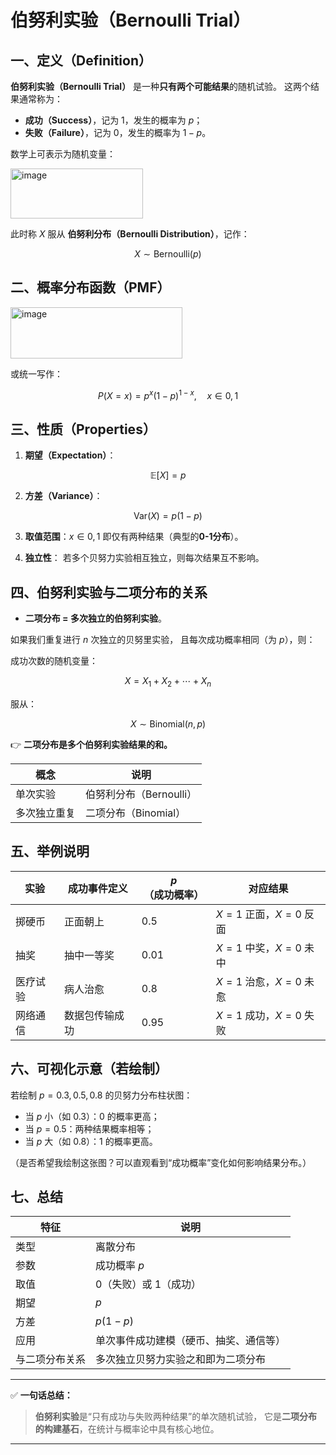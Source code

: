 # 伯努利实验（Bernoulli Trial）

## 一、定义（Definition）

**伯努利实验（Bernoulli Trial）** 是一种**只有两个可能结果**的随机试验。
这两个结果通常称为：

* **成功（Success）**，记为 1，发生的概率为 $p$；
* **失败（Failure）**，记为 0，发生的概率为 $1 - p$。

数学上可表示为随机变量：

<img width="212" height="80" alt="image" src="https://github.com/user-attachments/assets/a61091db-2695-4a95-9ad6-01f47a1aa9af" />


此时称 $X$ 服从 **伯努利分布（Bernoulli Distribution）**，记作：

$$
X \sim \text{Bernoulli}(p)
$$



## 二、概率分布函数（PMF）

<img width="275" height="82" alt="image" src="https://github.com/user-attachments/assets/674c188e-75e0-41f3-9375-8f2597bd2b4b" />


或统一写作：

$$
P(X = x) = p^x (1 - p)^{1 - x}, \quad x \in {0,1}
$$



## 三、性质（Properties）

1. **期望（Expectation）**：

$$
\mathbb{E}[X] = p
$$

2. **方差（Variance）**：

$$
\mathrm{Var}(X) = p(1 - p)
$$

3. **取值范围**：$x \in {0, 1}$
   即仅有两种结果（典型的**0-1分布**）。

4. **独立性**：
   若多个贝努力实验相互独立，则每次结果互不影响。



## 四、伯努利实验与二项分布的关系

* **二项分布 = 多次独立的伯努利实验**。

如果我们重复进行 $n$ 次独立的贝努里实验，
且每次成功概率相同（为 $p$），则：

成功次数的随机变量：

$$
X = X_1 + X_2 + \cdots + X_n
$$

服从：

$$
X \sim \text{Binomial}(n, p)
$$

👉 **二项分布是多个伯努利实验结果的和。**

| 概念     | 说明               |
| ------ | ---------------- |
| 单次实验   | 伯努利分布（Bernoulli） |
| 多次独立重复 | 二项分布（Binomial）   |



## 五、举例说明

| 实验   | 成功事件定义  | $p$（成功概率） | 对应结果              |
| ---- | ------- | --------- | ----------------- |
| 掷硬币  | 正面朝上    | 0.5       | $X=1$ 正面，$X=0$ 反面 |
| 抽奖   | 抽中一等奖   | 0.01      | $X=1$ 中奖，$X=0$ 未中 |
| 医疗试验 | 病人治愈    | 0.8       | $X=1$ 治愈，$X=0$ 未愈 |
| 网络通信 | 数据包传输成功 | 0.95      | $X=1$ 成功，$X=0$ 失败 |



## 六、可视化示意（若绘制）

若绘制 $p = 0.3, 0.5, 0.8$ 的贝努力分布柱状图：

* 当 $p$ 小（如 0.3）：0 的概率更高；
* 当 $p=0.5$：两种结果概率相等；
* 当 $p$ 大（如 0.8）：1 的概率更高。

（是否希望我绘制这张图？可以直观看到“成功概率”变化如何影响结果分布。）



## 七、总结

| 特征      | 说明                  |
| ------- | ------------------- |
| 类型      | 离散分布                |
| 参数      | 成功概率 $p$            |
| 取值      | 0（失败）或 1（成功）        |
| 期望      | $p$                 |
| 方差      | $p(1-p)$            |
| 应用      | 单次事件成功建模（硬币、抽奖、通信等） |
| 与二项分布关系 | 多次独立贝努力实验之和即为二项分布   |

---

✅ **一句话总结：**

> **伯努利实验**是“只有成功与失败两种结果”的单次随机试验，
> 它是**二项分布的构建基石**，在统计与概率论中具有核心地位。

---



